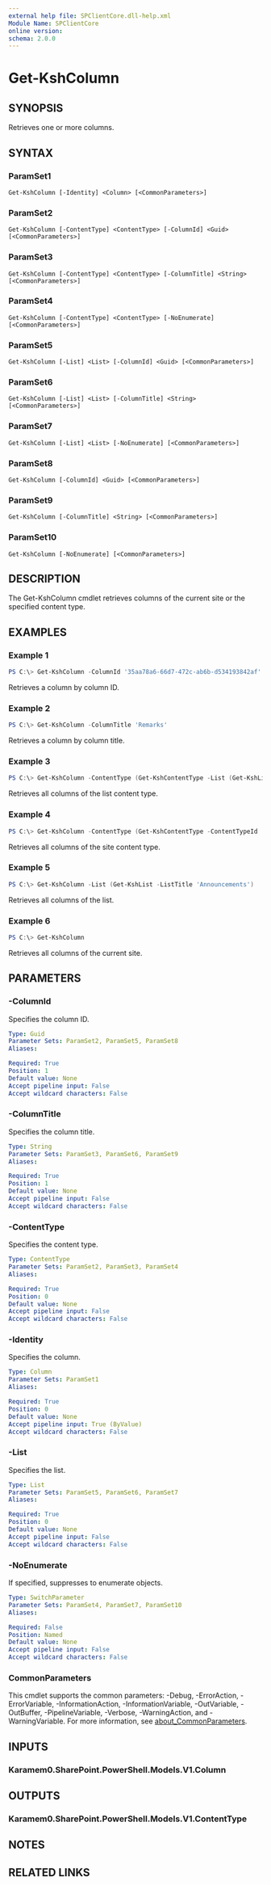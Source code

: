 ```yaml
---
external help file: SPClientCore.dll-help.xml
Module Name: SPClientCore
online version:
schema: 2.0.0
---
```


# Get-KshColumn

## SYNOPSIS
Retrieves one or more columns.

## SYNTAX

### ParamSet1
```
Get-KshColumn [-Identity] <Column> [<CommonParameters>]
```

### ParamSet2
```
Get-KshColumn [-ContentType] <ContentType> [-ColumnId] <Guid> [<CommonParameters>]
```

### ParamSet3
```
Get-KshColumn [-ContentType] <ContentType> [-ColumnTitle] <String> [<CommonParameters>]
```

### ParamSet4
```
Get-KshColumn [-ContentType] <ContentType> [-NoEnumerate] [<CommonParameters>]
```

### ParamSet5
```
Get-KshColumn [-List] <List> [-ColumnId] <Guid> [<CommonParameters>]
```

### ParamSet6
```
Get-KshColumn [-List] <List> [-ColumnTitle] <String> [<CommonParameters>]
```

### ParamSet7
```
Get-KshColumn [-List] <List> [-NoEnumerate] [<CommonParameters>]
```

### ParamSet8
```
Get-KshColumn [-ColumnId] <Guid> [<CommonParameters>]
```

### ParamSet9
```
Get-KshColumn [-ColumnTitle] <String> [<CommonParameters>]
```

### ParamSet10
```
Get-KshColumn [-NoEnumerate] [<CommonParameters>]
```

## DESCRIPTION
The Get-KshColumn cmdlet retrieves columns of the current site or the specified content type.

## EXAMPLES

### Example 1
```powershell
PS C:\> Get-KshColumn -ColumnId '35aa78a6-66d7-472c-ab6b-d534193842af'
```

Retrieves a column by column ID.

### Example 2
```powershell
PS C:\> Get-KshColumn -ColumnTitle 'Remarks'
```

Retrieves a column by column title.

### Example 3
```powershell
PS C:\> Get-KshColumn -ContentType (Get-KshContentType -List (Get-KshList -ListTitle 'Announcements') -ContentTypeId '0x0100EFB1758564C77D448177233D1199B912000A210B1C5CBC634C849328008B1CC306')
```

Retrieves all columns of the list content type.

### Example 4
```powershell
PS C:\> Get-KshColumn -ContentType (Get-KshContentType -ContentTypeId '0x0100EFB1758564C77D448177233D1199B912')
```

Retrieves all columns of the site content type.

### Example 5
```powershell
PS C:\> Get-KshColumn -List (Get-KshList -ListTitle 'Announcements')
```

Retrieves all columns of the list.

### Example 6
```powershell
PS C:\> Get-KshColumn
```

Retrieves all columns of the current site.

## PARAMETERS

### -ColumnId
Specifies the column ID.

```yaml
Type: Guid
Parameter Sets: ParamSet2, ParamSet5, ParamSet8
Aliases:

Required: True
Position: 1
Default value: None
Accept pipeline input: False
Accept wildcard characters: False
```

### -ColumnTitle
Specifies the column title.

```yaml
Type: String
Parameter Sets: ParamSet3, ParamSet6, ParamSet9
Aliases:

Required: True
Position: 1
Default value: None
Accept pipeline input: False
Accept wildcard characters: False
```

### -ContentType
Specifies the content type.

```yaml
Type: ContentType
Parameter Sets: ParamSet2, ParamSet3, ParamSet4
Aliases:

Required: True
Position: 0
Default value: None
Accept pipeline input: False
Accept wildcard characters: False
```

### -Identity
Specifies the column.

```yaml
Type: Column
Parameter Sets: ParamSet1
Aliases:

Required: True
Position: 0
Default value: None
Accept pipeline input: True (ByValue)
Accept wildcard characters: False
```

### -List
Specifies the list.

```yaml
Type: List
Parameter Sets: ParamSet5, ParamSet6, ParamSet7
Aliases:

Required: True
Position: 0
Default value: None
Accept pipeline input: False
Accept wildcard characters: False
```

### -NoEnumerate
If specified, suppresses to enumerate objects.

```yaml
Type: SwitchParameter
Parameter Sets: ParamSet4, ParamSet7, ParamSet10
Aliases:

Required: False
Position: Named
Default value: None
Accept pipeline input: False
Accept wildcard characters: False
```

### CommonParameters
This cmdlet supports the common parameters: -Debug, -ErrorAction, -ErrorVariable, -InformationAction, -InformationVariable, -OutVariable, -OutBuffer, -PipelineVariable, -Verbose, -WarningAction, and -WarningVariable. For more information, see [about_CommonParameters](http://go.microsoft.com/fwlink/?LinkID=113216).

## INPUTS

### Karamem0.SharePoint.PowerShell.Models.V1.Column

## OUTPUTS

### Karamem0.SharePoint.PowerShell.Models.V1.ContentType

## NOTES

## RELATED LINKS
